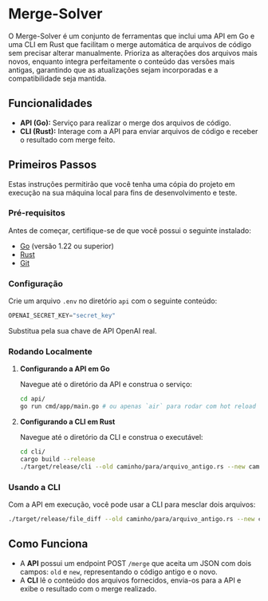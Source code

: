 # Merge-Solver

O Merge-Solver é um conjunto de ferramentas que inclui uma API em Go e uma CLI em Rust que facilitam o merge automática de arquivos de código sem precisar alterar manualmente. 
Prioriza as alterações dos arquivos mais novos, enquanto integra perfeitamente o conteúdo das versões mais antigas, garantindo que as atualizações sejam incorporadas e a compatibilidade seja mantida.

## Funcionalidades

- **API (Go):** Serviço para realizar o merge dos arquivos de código.
- **CLI (Rust):** Interage com a API para enviar arquivos de código e receber o resultado com merge feito.

## Primeiros Passos

Estas instruções permitirão que você tenha uma cópia do projeto em execução na sua máquina local para fins de desenvolvimento e teste.

### Pré-requisitos

Antes de começar, certifique-se de que você possui o seguinte instalado:
- [Go](https://golang.org/doc/install) (versão 1.22 ou superior)
- [Rust](https://www.rust-lang.org/tools/install)
- [Git](https://git-scm.com/book/pt-br/v2/Começando-Instalando-o-Git)

### Configuração

Crie um arquivo `.env` no diretório `api` com o seguinte conteúdo:

```py
OPENAI_SECRET_KEY="secret_key"
```

Substitua pela sua chave de API OpenAI real.

### Rodando Localmente

1. **Configurando a API em Go**

   Navegue até o diretório da API e construa o serviço:

   ```bash
   cd api/
   go run cmd/app/main.go # ou apenas `air` para rodar com hot reload
   ```

2. **Configurando a CLI em Rust**

   Navegue até o diretório da CLI e construa o executável:

   ```bash
   cd cli/
   cargo build --release
   ./target/release/cli --old caminho/para/arquivo_antigo.rs --new caminho/para/arquivo_novo.rs
   ```

### Usando a CLI

Com a API em execução, você pode usar a CLI para mesclar dois arquivos:

```bash
./target/release/file_diff --old caminho/para/arquivo_antigo.rs --new caminho/para/arquivo_novo.rs
```

## Como Funciona

- A **API** possui um endpoint POST `/merge` que aceita um JSON com dois campos: `old` e `new`, representando o código antigo e o novo.
- A **CLI** lê o conteúdo dos arquivos fornecidos, envia-os para a API e exibe o resultado com o merge realizado.